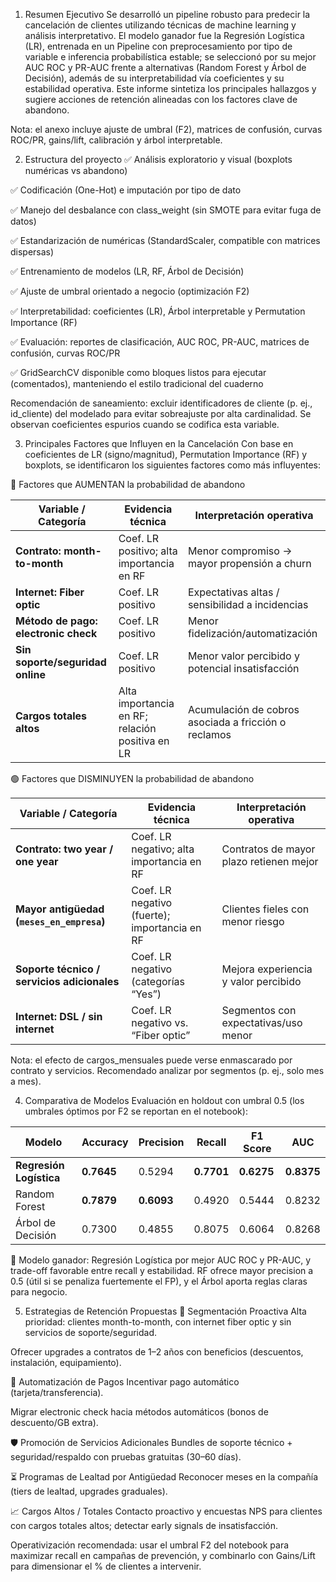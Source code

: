 1. Resumen Ejecutivo
Se desarrolló un pipeline robusto para predecir la cancelación de clientes utilizando técnicas de machine learning y análisis interpretativo. El modelo ganador fue la Regresión Logística (LR), entrenada en un Pipeline con preprocesamiento por tipo de variable e inferencia probabilística estable; se seleccionó por su mejor AUC ROC y PR-AUC frente a alternativas (Random Forest y Árbol de Decisión), además de su interpretabilidad vía coeficientes y su estabilidad operativa. Este informe sintetiza los principales hallazgos y sugiere acciones de retención alineadas con los factores clave de abandono.

Nota: el anexo incluye ajuste de umbral (F2), matrices de confusión, curvas ROC/PR, gains/lift, calibración y árbol interpretable.

2. Estructura del proyecto
✅ Análisis exploratorio y visual (boxplots numéricas vs abandono)

✅ Codificación (One-Hot) e imputación por tipo de dato

✅ Manejo del desbalance con class_weight (sin SMOTE para evitar fuga de datos)

✅ Estandarización de numéricas (StandardScaler, compatible con matrices dispersas)

✅ Entrenamiento de modelos (LR, RF, Árbol de Decisión)

✅ Ajuste de umbral orientado a negocio (optimización F2)

✅ Interpretabilidad: coeficientes (LR), Árbol interpretable y Permutation Importance (RF)

✅ Evaluación: reportes de clasificación, AUC ROC, PR-AUC, matrices de confusión, curvas ROC/PR

✅ GridSearchCV disponible como bloques listos para ejecutar (comentados), manteniendo el estilo tradicional del cuaderno

Recomendación de saneamiento: excluir identificadores de cliente (p. ej., id_cliente) del modelado para evitar sobreajuste por alta cardinalidad. Se observan coeficientes espurios cuando se codifica esta variable.

3. Principales Factores que Influyen en la Cancelación
Con base en coeficientes de LR (signo/magnitud), Permutation Importance (RF) y boxplots, se identificaron los siguientes factores como más influyentes:

🔺 Factores que AUMENTAN la probabilidad de abandono

| Variable / Categoría                 | Evidencia técnica                               | Interpretación operativa                             |
| ------------------------------------ | ----------------------------------------------- | ---------------------------------------------------- |
| **Contrato: month-to-month**         | Coef. LR positivo; alta importancia en RF       | Menor compromiso → mayor propensión a churn          |
| **Internet: Fiber optic**            | Coef. LR positivo                               | Expectativas altas / sensibilidad a incidencias      |
| **Método de pago: electronic check** | Coef. LR positivo                               | Menor fidelización/automatización                    |
| **Sin soporte/seguridad online**     | Coef. LR positivo                               | Menor valor percibido y potencial insatisfacción     |
| **Cargos totales altos**             | Alta importancia en RF; relación positiva en LR | Acumulación de cobros asociada a fricción o reclamos |


🟢 Factores que DISMINUYEN la probabilidad de abandono

| Variable / Categoría                        | Evidencia técnica                             | Interpretación operativa                |
| ------------------------------------------- | --------------------------------------------- | --------------------------------------- |
| **Contrato: two year / one year**           | Coef. LR negativo; alta importancia en RF     | Contratos de mayor plazo retienen mejor |
| **Mayor antigüedad (`meses_en_empresa`)**   | Coef. LR negativo (fuerte); importancia en RF | Clientes fieles con menor riesgo        |
| **Soporte técnico / servicios adicionales** | Coef. LR negativo (categorías “Yes”)          | Mejora experiencia y valor percibido    |
| **Internet: DSL / sin internet**            | Coef. LR negativo vs. “Fiber optic”           | Segmentos con expectativas/uso menor    |


Nota: el efecto de cargos_mensuales puede verse enmascarado por contrato y servicios. Recomendado analizar por segmentos (p. ej., solo mes a mes).

4. Comparativa de Modelos
Evaluación en holdout con umbral 0.5 (los umbrales óptimos por F2 se reportan en el notebook):

| Modelo                  | Accuracy   | Precision  | Recall     | F1 Score   | AUC        |
| ----------------------- | ---------- | ---------- | ---------- | ---------- | ---------- |
| **Regresión Logística** | **0.7645** | 0.5294     | **0.7701** | **0.6275** | **0.8375** |
| Random Forest           | **0.7879** | **0.6093** | 0.4920     | 0.5444     | 0.8232     |
| Árbol de Decisión       | 0.7300     | 0.4855     | 0.8075     | 0.6064     | 0.8268     |



📌 Modelo ganador: Regresión Logística por mejor AUC ROC y PR-AUC, y trade-off favorable entre recall y estabilidad. RF ofrece mayor precision a 0.5 (útil si se penaliza fuertemente el FP), y el Árbol aporta reglas claras para negocio.

5. Estrategias de Retención Propuestas
🎯 Segmentación Proactiva Alta prioridad: clientes month-to-month, con internet fiber optic y sin servicios de soporte/seguridad.

Ofrecer upgrades a contratos de 1–2 años con beneficios (descuentos, instalación, equipamiento).

🤖 Automatización de Pagos Incentivar pago automático (tarjeta/transferencia).

Migrar electronic check hacia métodos automáticos (bonos de descuento/GB extra).

🛡️ Promoción de Servicios Adicionales Bundles de soporte técnico + seguridad/respaldo con pruebas gratuitas (30–60 días).

⏳ Programas de Lealtad por Antigüedad Reconocer meses en la compañía (tiers de lealtad, upgrades graduales).

📈 Cargos Altos / Totales Contacto proactivo y encuestas NPS para clientes con cargos totales altos; detectar early signals de insatisfacción.

Operativización recomendada: usar el umbral F2 del notebook para maximizar recall en campañas de prevención, y combinarlo con Gains/Lift para dimensionar el % de clientes a intervenir.
